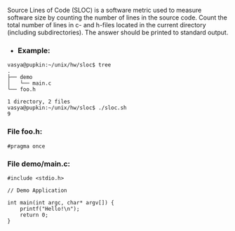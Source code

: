 Source Lines of Code (SLOC) is a software metric used to measure software size by counting the number of lines in the source code.
Count the total number of lines in c- and h-files located in the current directory (including subdirectories).
The answer should be printed to standard output.

- ### Example:
```
vasya@pupkin:~/unix/hw/sloc$ tree
.
├── demo
│   └── main.c
└── foo.h

1 directory, 2 files
vasya@pupkin:~/unix/hw/sloc$ ./sloc.sh
9
```
### File foo.h:
```
#pragma once
```
### File demo/main.c:
```
#include <stdio.h>

// Demo Application

int main(int argc, char* argv[]) {
    printf("Hello!\n");
    return 0;
}
```
